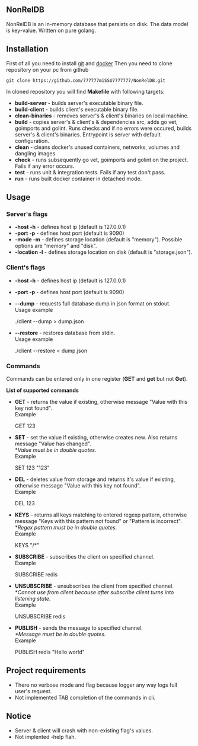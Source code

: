 ## NonRelDB
  
NonRelDB is an in-memory database that persists on disk. The data model is key-value. Written on pure golang.

## Installation
First of all you need to install [git](https://git-scm.com/) and [docker](https://www.docker.com/)
Then you need to clone repository on your pc from github

    git clone https://github.com/777777miSSU7777777/NonRelDB.git

In cloned repository you will find **Makefile** with following targets:

 - **build-server** - builds server's executable binary file.
 - **build-client** - builds client's executable binary file.
 - **clean-binaries** - removes server's & client's binaries on local machine.
 - **build** - copies server's & client's & dependencies src, adds go vet, goimports and golint. Runs checks and if no errors were occured, builds server's & client's binaries. Entrypoint is server with default configuration.
 - **clean** - cleans docker's unused containers, networks, volumes and dangling images.
 - **check** - runs subsequently go vet, goimports and golint on the project. Fails if any error occurs.
 - **test** - runs unit & integration tests. Fails if any test don't pass.
 - **run** - runs built docker container in detached mode.
## Usage
### Server's flags
 - **-host -h** - defines host ip (default is 127.0.0.1)
 - **-port -p** - defines host port (default is 9090)
 - **-mode -m** - defines storage location (default is "memory"). Possible options are "memory" and "disk".
 - **-location -l** - defines storage location on disk (default is "storage.json").
### Client's flags
 - **-host -h** - defines host ip (default is 127.0.0.1)
 - **-port -p** - defines host port (default is 9090)
 - **--dump** - requests full database dump in json format on stdout.  
 Usage example
 
    ./client --dump > dump.json

 - **--restore** - restores database from stdin.  
 Usage example 
 

    ./client --restore < dump.json

### Commands
Commands can be entered only in one register (**GET** and **get** but not **Get**).

 **List of supported commands**
 - **GET** - returns the value if existing, otherwise message "Value with this key not found".  
 Example
 

    GET 123
    

 - **SET** - set the value if existing, otherwise creates new. Also returns message "Value has changed".  
 **Value must be in double quotes.*  
 Example
 

    SET 123 "123"
    

 - **DEL** - deletes value from storage and returns it's value if existing, otherwise message "Value with this key not found".  
 Example
 

    DEL 123

- **KEYS** - returns all keys matching to entered regexp pattern, otherwise message "Keys with this pattern not found" or "Pattern is incorrect".  
**Regex pattern must be in double quotes.*  
Example

    KEYS "/*"

- **SUBSCRIBE** - subscribes the client on specified channel.  
Example 

    SUBSCRIBE redis

- **UNSUBSCRIBE** - unsubscribes the client from specified channel.  
**Cannot use from client because after subscribe client turns into listening state.*  
Example

    UNSUBSCRIBE redis

- **PUBLISH** - sends the message to specified channel.  
*\*Message must be in double quotes.*   
Example

    PUBLISH redis "Hello world"

##   Project requirements

 - There no verbose mode and flag because logger any way logs full user's request.
 - Not implemented TAB completion of the commands in cli.
 
 ## Notice
 - Server & client will crash with non-existing flag's values.
 - Not implented -help flah.
